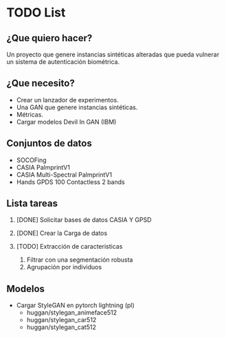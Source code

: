 # TODO List

## ¿Que quiero hacer?

Un proyecto que genere instancias sintéticas alteradas que pueda vulnerar un sistema de autenticación biométrica.

## ¿Que necesito?

- Crear un lanzador de experimentos.
- Una GAN que genere instancias sintéticas.
- Métricas.
- Cargar modelos Devil In GAN (IBM)

## Conjuntos de datos

- SOCOFing
- CASIA PalmprintV1
- CASIA Multi-Spectral PalmprintV1
- Hands GPDS 100 Contactless 2 bands

## Lista tareas

1. [DONE] Solicitar bases de datos CASIA Y GPSD
1. [DONE] Crear la Carga de datos
1. [TODO] Extracción de caracteristicas

   1. Filtrar con una segmentación robusta
   2. Agrupación por individuos

## Modelos

- Cargar StyleGAN en pytorch lightning (pl)
  - huggan/stylegan_animeface512
  - huggan/stylegan_car512
  - huggan/stylegan_cat512
